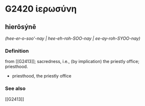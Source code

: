 # G2420 ἱερωσύνη

## hierōsýnē

_(hee-er-o-soo'-nay | hee-eh-roh-SOO-nay | ee-ay-roh-SYOO-nay)_

### Definition

from [[G2413]]; sacredness, i.e., (by implication) the priestly office; priesthood.

- priesthood, the priestly office

### See also

[[G2413]]

